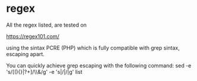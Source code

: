 # regex

All the regex listed, are tested on

https://regex101.com/

using the sintax PCRE (PHP) which is fully compatible with grep sintax, escaping apart.

You can quickly achieve grep escaping with the following command:
sed -e 's/[(){}|?+]/\\\\&/g' -e 's|\/|/|g' list

